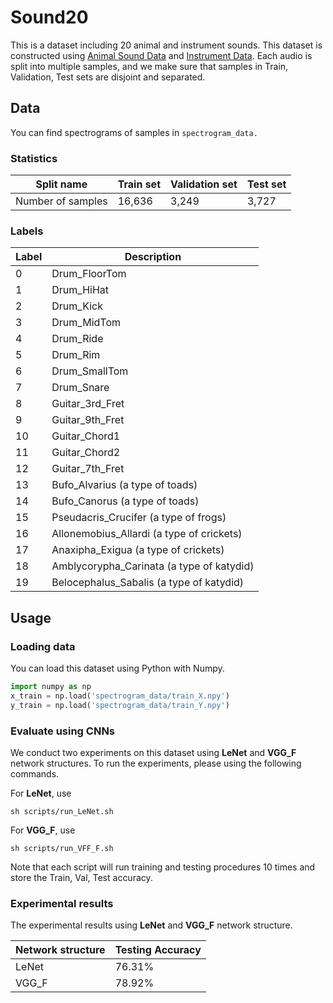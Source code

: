 # Sound20 

<!-- Maybe add some segments of audio sound HERE --> 

This is a dataset including 20 animal and instrument sounds. This dataset is constructed using [Animal Sound Data](http://alumni.cs.ucr.edu/~yhao/animalsoundfingerprint.html) and [Instrument Data](https://drive.google.com/file/d/0B8x0IeJAaBccUk1xMDBNTzNFb0E/view). Each audio is split into multiple samples, and we make sure that samples in Train, Validation, Test sets are disjoint and separated.  

## Data 

You can find spectrograms of samples in `spectrogram_data.`

### Statistics 

Split name | Train set | Validation set | Test set 
---------- | --------- | -------------- | -------- 
Number of samples | 16,636 | 3,249 | 3,727 

### Labels 

Label | Description 
----- | -----------
0 | Drum_FloorTom
1 | Drum_HiHat 
2 | Drum_Kick 
3 | Drum_MidTom
4 | Drum_Ride 
5 | Drum_Rim
6 | Drum_SmallTom
7 | Drum_Snare
8 | Guitar_3rd_Fret
9 | Guitar_9th_Fret 
10 | Guitar_Chord1
11 | Guitar_Chord2
12 | Guitar_7th_Fret 
13 | Bufo_Alvarius (a type of toads)
14 | Bufo_Canorus (a type of toads)
15 | Pseudacris_Crucifer (a type of frogs)
16 | Allonemobius_Allardi (a type of crickets)
17 | Anaxipha_Exigua (a type of crickets)
18 | Amblycorypha_Carinata (a type of katydid)
19 | Belocephalus_Sabalis (a type of katydid)

## Usage 

### Loading data 

You can load this dataset using Python with Numpy. 

```python
import numpy as np 
x_train = np.load('spectrogram_data/train_X.npy')
y_train = np.load('spectrogram_data/train_Y.npy')
```

### Evaluate using CNNs 

We conduct two experiments on this dataset using **LeNet** and **VGG\_F** network structures. To run the experiments, please using the following commands. 

For **LeNet**, use 
```
sh scripts/run_LeNet.sh 
```

For **VGG_F**, use 
```
sh scripts/run_VFF_F.sh 
```
Note that each script will run training and testing procedures 10 times and store the Train, Val, Test accuracy. 


### Experimental results 

The experimental results using **LeNet** and **VGG\_F** network structure. 

Network structure | Testing Accuracy 
----------------- | ----------------
LeNet | 76.31%
VGG_F | 78.92%

